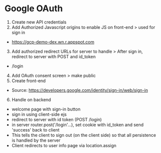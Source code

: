 # Google OAuth

1. Create new API credentials
2. Add Authorized Javascript origins to enable JS on front-end > used for sign in
  - <https://gcp-demo-dex.wn.r.appspot.com>
3. Add authorized redirect URLs for server to handle > After sign in, redirect to server with POST and id_token
  - /login
4. Add OAuth consent screen > make public
5. Create front-end
  - Source: <https://developers.google.com/identity/sign-in/web/sign-in>
6. Handle on backend
  - welcome page with sign-in button
  - sign in using client-side ejs
  - redirect to server with id token (POST /login)
  - in server router.post('/login'...), set cookie with id_token and send 'success' back to client
  - This tells the client to sign out (on the client side) so that all persistence is handled by the server
  - Client redirects to user info page via location.assign